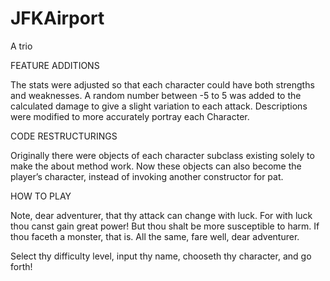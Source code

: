 # JFKAirport
A trio


FEATURE ADDITIONS

The stats were adjusted so that each character could have both strengths and weaknesses.
A random number between -5 to 5 was added to the calculated damage to give a slight variation
	to each attack. 
Descriptions were modified to more accurately portray each Character.


CODE RESTRUCTURINGS

Originally there were objects of each character subclass existing solely to make the about method work. Now these objects can also become the player’s character, instead of invoking another constructor for pat.


HOW TO PLAY

Note, dear adventurer, that thy attack can change with luck.
For with luck thou canst gain great power! But thou shalt be more susceptible to harm.
If thou faceth a monster, that is.
All the same, fare well, dear adventurer.

Select thy difficulty level, input thy name, chooseth thy character, and go forth!
